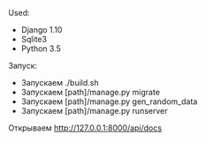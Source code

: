 Used:
* Django 1.10
* Sqlite3
* Python 3.5

Запуск:
* Запускаем ./build.sh
* Запускаем [path]/manage.py migrate
* Запускаем [path]/manage.py gen_random_data
* Запускаем [path]/manage.py runserver

Открываем http://127.0.0.1:8000/api/docs